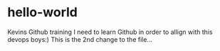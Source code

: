 # hello-world
Kevins Github training
I need to learn Github in order to allign with this devops boys:)
This is the 2nd change to the file...
